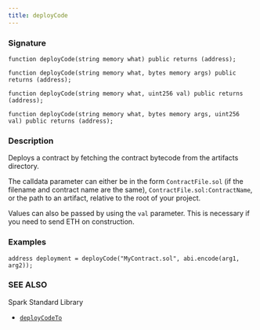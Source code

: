 ```yaml
---
title: deployCode
---
```


### Signature

```solidity
function deployCode(string memory what) public returns (address);
```

```solidity
function deployCode(string memory what, bytes memory args) public returns (address);
```

```solidity
function deployCode(string memory what, uint256 val) public returns (address);
```

```solidity
function deployCode(string memory what, bytes memory args, uint256 val) public returns (address);
```

### Description

Deploys a contract by fetching the contract bytecode from the artifacts directory.

The calldata parameter can either be in the form `ContractFile.sol` (if the filename and contract name are the same), `ContractFile.sol:ContractName`, or the path to an artifact, relative to the root of your project.

Values can also be passed by using the `val` parameter. This is necessary if you need to send ETH on construction.

### Examples

```solidity
address deployment = deployCode("MyContract.sol", abi.encode(arg1, arg2));
```

### SEE ALSO

Spark Standard Library

- [`deployCodeTo`](./deployCodeTo)
